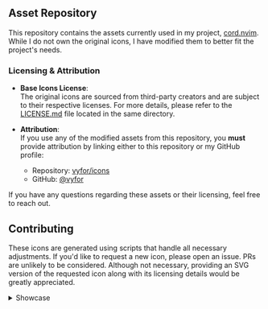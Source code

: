 ## Asset Repository  

This repository contains the assets currently used in my project, [cord.nvim](https://github.com/vyfor/cord.nvim). While I do not own the original icons, I have modified them to better fit the project's needs.  

### Licensing & Attribution  

- **Base Icons License**:  
  The original icons are sourced from third-party creators and are subject to their respective licenses. For more details, please refer to the [LICENSE.md](LICENSE.md) file located in the same directory.

- **Attribution**:  
  If you use any of the modified assets from this repository, you **must** provide attribution by linking either to this repository or my GitHub profile: 
  - Repository: [vyfor/icons](https://github.com/vyfor/icons)  
  - GitHub: [@vyfor](https://github.com/vyfor) 

If you have any questions regarding these assets or their licensing, feel free to reach out. 

## Contributing  

These icons are generated using scripts that handle all necessary adjustments. If you'd like to request a new icon, please open an issue. PRs are unlikely to be considered. Although not necessary, providing an SVG version of the requested icon along with its licensing details would be greatly appreciated.

<details id="showcase"><summary>Showcase</summary>

| Icon | catppuccin | onyx | pastel |
|------|---------|---------|---------|
| ada.png | <img src='icons/catppuccin/ada.png' alt='ada.png' width='256' height='256' /> | <img src='icons/onyx/ada.png' alt='ada.png' width='256' height='256' /> | <img src='icons/pastel/ada.png' alt='ada.png' width='256' height='256' /> |
| ahk.png | <img src='icons/catppuccin/ahk.png' alt='ahk.png' width='256' height='256' /> | <img src='icons/onyx/ahk.png' alt='ahk.png' width='256' height='256' /> | <img src='icons/pastel/ahk.png' alt='ahk.png' width='256' height='256' /> |
| angular.png | <img src='icons/catppuccin/angular.png' alt='angular.png' width='256' height='256' /> | <img src='icons/onyx/angular.png' alt='angular.png' width='256' height='256' /> | <img src='icons/pastel/angular.png' alt='angular.png' width='256' height='256' /> |
| arduino.png | <img src='icons/catppuccin/arduino.png' alt='arduino.png' width='256' height='256' /> | <img src='icons/onyx/arduino.png' alt='arduino.png' width='256' height='256' /> | <img src='icons/pastel/arduino.png' alt='arduino.png' width='256' height='256' /> |
| assembly.png | <img src='icons/catppuccin/assembly.png' alt='assembly.png' width='256' height='256' /> | <img src='icons/onyx/assembly.png' alt='assembly.png' width='256' height='256' /> | <img src='icons/pastel/assembly.png' alt='assembly.png' width='256' height='256' /> |
| astro.png | <img src='icons/catppuccin/astro.png' alt='astro.png' width='256' height='256' /> | <img src='icons/onyx/astro.png' alt='astro.png' width='256' height='256' /> | <img src='icons/pastel/astro.png' alt='astro.png' width='256' height='256' /> |
| astronvim.png | <img src='icons/catppuccin/astronvim.png' alt='astronvim.png' width='256' height='256' /> | <img src='icons/onyx/astronvim.png' alt='astronvim.png' width='256' height='256' /> | <img src='icons/pastel/astronvim.png' alt='astronvim.png' width='256' height='256' /> |
| awk.png | <img src='icons/catppuccin/awk.png' alt='awk.png' width='256' height='256' /> | <img src='icons/onyx/awk.png' alt='awk.png' width='256' height='256' /> | <img src='icons/pastel/awk.png' alt='awk.png' width='256' height='256' /> |
| book.png | <img src='icons/catppuccin/book.png' alt='book.png' width='256' height='256' /> | <img src='icons/onyx/book.png' alt='book.png' width='256' height='256' /> | <img src='icons/pastel/book.png' alt='book.png' width='256' height='256' /> |
| bug.png | <img src='icons/catppuccin/bug.png' alt='bug.png' width='256' height='256' /> | <img src='icons/onyx/bug.png' alt='bug.png' width='256' height='256' /> | <img src='icons/pastel/bug.png' alt='bug.png' width='256' height='256' /> |
| c.png | <img src='icons/catppuccin/c.png' alt='c.png' width='256' height='256' /> | <img src='icons/onyx/c.png' alt='c.png' width='256' height='256' /> | <img src='icons/pastel/c.png' alt='c.png' width='256' height='256' /> |
| cargo.png | <img src='icons/catppuccin/cargo.png' alt='cargo.png' width='256' height='256' /> | <img src='icons/onyx/cargo.png' alt='cargo.png' width='256' height='256' /> | <img src='icons/pastel/cargo.png' alt='cargo.png' width='256' height='256' /> |
| clojure.png | <img src='icons/catppuccin/clojure.png' alt='clojure.png' width='256' height='256' /> | <img src='icons/onyx/clojure.png' alt='clojure.png' width='256' height='256' /> | <img src='icons/pastel/clojure.png' alt='clojure.png' width='256' height='256' /> |
| controller.png | <img src='icons/catppuccin/controller.png' alt='controller.png' width='256' height='256' /> | <img src='icons/onyx/controller.png' alt='controller.png' width='256' height='256' /> | <img src='icons/pastel/controller.png' alt='controller.png' width='256' height='256' /> |
| cpp.png | <img src='icons/catppuccin/cpp.png' alt='cpp.png' width='256' height='256' /> | <img src='icons/onyx/cpp.png' alt='cpp.png' width='256' height='256' /> | <img src='icons/pastel/cpp.png' alt='cpp.png' width='256' height='256' /> |
| crystal.png | <img src='icons/catppuccin/crystal.png' alt='crystal.png' width='256' height='256' /> | <img src='icons/onyx/crystal.png' alt='crystal.png' width='256' height='256' /> | <img src='icons/pastel/crystal.png' alt='crystal.png' width='256' height='256' /> |
| csharp.png | <img src='icons/catppuccin/csharp.png' alt='csharp.png' width='256' height='256' /> | <img src='icons/onyx/csharp.png' alt='csharp.png' width='256' height='256' /> | <img src='icons/pastel/csharp.png' alt='csharp.png' width='256' height='256' /> |
| css.png | <img src='icons/catppuccin/css.png' alt='css.png' width='256' height='256' /> | <img src='icons/onyx/css.png' alt='css.png' width='256' height='256' /> | <img src='icons/pastel/css.png' alt='css.png' width='256' height='256' /> |
| d.png | <img src='icons/catppuccin/d.png' alt='d.png' width='256' height='256' /> | <img src='icons/onyx/d.png' alt='d.png' width='256' height='256' /> | <img src='icons/pastel/d.png' alt='d.png' width='256' height='256' /> |
| dart.png | <img src='icons/catppuccin/dart.png' alt='dart.png' width='256' height='256' /> | <img src='icons/onyx/dart.png' alt='dart.png' width='256' height='256' /> | <img src='icons/pastel/dart.png' alt='dart.png' width='256' height='256' /> |
| dashboard.png | <img src='icons/catppuccin/dashboard.png' alt='dashboard.png' width='256' height='256' /> | <img src='icons/onyx/dashboard.png' alt='dashboard.png' width='256' height='256' /> | <img src='icons/pastel/dashboard.png' alt='dashboard.png' width='256' height='256' /> |
| diagnostics.png | <img src='icons/catppuccin/diagnostics.png' alt='diagnostics.png' width='256' height='256' /> | <img src='icons/onyx/diagnostics.png' alt='diagnostics.png' width='256' height='256' /> | <img src='icons/pastel/diagnostics.png' alt='diagnostics.png' width='256' height='256' /> |
| django.png | <img src='icons/catppuccin/django.png' alt='django.png' width='256' height='256' /> | <img src='icons/onyx/django.png' alt='django.png' width='256' height='256' /> | <img src='icons/pastel/django.png' alt='django.png' width='256' height='256' /> |
| docker.png | <img src='icons/catppuccin/docker.png' alt='docker.png' width='256' height='256' /> | <img src='icons/onyx/docker.png' alt='docker.png' width='256' height='256' /> | <img src='icons/pastel/docker.png' alt='docker.png' width='256' height='256' /> |
| editorconfig.png | <img src='icons/catppuccin/editorconfig.png' alt='editorconfig.png' width='256' height='256' /> | <img src='icons/onyx/editorconfig.png' alt='editorconfig.png' width='256' height='256' /> | <img src='icons/pastel/editorconfig.png' alt='editorconfig.png' width='256' height='256' /> |
| elixir.png | <img src='icons/catppuccin/elixir.png' alt='elixir.png' width='256' height='256' /> | <img src='icons/onyx/elixir.png' alt='elixir.png' width='256' height='256' /> | <img src='icons/pastel/elixir.png' alt='elixir.png' width='256' height='256' /> |
| elm.png | <img src='icons/catppuccin/elm.png' alt='elm.png' width='256' height='256' /> | <img src='icons/onyx/elm.png' alt='elm.png' width='256' height='256' /> | <img src='icons/pastel/elm.png' alt='elm.png' width='256' height='256' /> |
| erlang.png | <img src='icons/catppuccin/erlang.png' alt='erlang.png' width='256' height='256' /> | <img src='icons/onyx/erlang.png' alt='erlang.png' width='256' height='256' /> | <img src='icons/pastel/erlang.png' alt='erlang.png' width='256' height='256' /> |
| fennel.png | <img src='icons/catppuccin/fennel.png' alt='fennel.png' width='256' height='256' /> | <img src='icons/onyx/fennel.png' alt='fennel.png' width='256' height='256' /> | <img src='icons/pastel/fennel.png' alt='fennel.png' width='256' height='256' /> |
| fishshell.png | <img src='icons/catppuccin/fishshell.png' alt='fishshell.png' width='256' height='256' /> | <img src='icons/onyx/fishshell.png' alt='fishshell.png' width='256' height='256' /> | <img src='icons/pastel/fishshell.png' alt='fishshell.png' width='256' height='256' /> |
| folder.png | <img src='icons/catppuccin/folder.png' alt='folder.png' width='256' height='256' /> | <img src='icons/onyx/folder.png' alt='folder.png' width='256' height='256' /> | <img src='icons/pastel/folder.png' alt='folder.png' width='256' height='256' /> |
| fortran.png | <img src='icons/catppuccin/fortran.png' alt='fortran.png' width='256' height='256' /> | <img src='icons/onyx/fortran.png' alt='fortran.png' width='256' height='256' /> | <img src='icons/pastel/fortran.png' alt='fortran.png' width='256' height='256' /> |
| fsharp.png | <img src='icons/catppuccin/fsharp.png' alt='fsharp.png' width='256' height='256' /> | <img src='icons/onyx/fsharp.png' alt='fsharp.png' width='256' height='256' /> | <img src='icons/pastel/fsharp.png' alt='fsharp.png' width='256' height='256' /> |
| gear.png | <img src='icons/catppuccin/gear.png' alt='gear.png' width='256' height='256' /> | <img src='icons/onyx/gear.png' alt='gear.png' width='256' height='256' /> | <img src='icons/pastel/gear.png' alt='gear.png' width='256' height='256' /> |
| git.png | <img src='icons/catppuccin/git.png' alt='git.png' width='256' height='256' /> | <img src='icons/onyx/git.png' alt='git.png' width='256' height='256' /> | <img src='icons/pastel/git.png' alt='git.png' width='256' height='256' /> |
| gleam.png | <img src='icons/catppuccin/gleam.png' alt='gleam.png' width='256' height='256' /> | <img src='icons/onyx/gleam.png' alt='gleam.png' width='256' height='256' /> | <img src='icons/pastel/gleam.png' alt='gleam.png' width='256' height='256' /> |
| gml.png | <img src='icons/catppuccin/gml.png' alt='gml.png' width='256' height='256' /> | <img src='icons/onyx/gml.png' alt='gml.png' width='256' height='256' /> | <img src='icons/pastel/gml.png' alt='gml.png' width='256' height='256' /> |
| gnu.png | <img src='icons/catppuccin/gnu.png' alt='gnu.png' width='256' height='256' /> | <img src='icons/onyx/gnu.png' alt='gnu.png' width='256' height='256' /> | <img src='icons/pastel/gnu.png' alt='gnu.png' width='256' height='256' /> |
| go.png | <img src='icons/catppuccin/go.png' alt='go.png' width='256' height='256' /> | <img src='icons/onyx/go.png' alt='go.png' width='256' height='256' /> | <img src='icons/pastel/go.png' alt='go.png' width='256' height='256' /> |
| godot.png | <img src='icons/catppuccin/godot.png' alt='godot.png' width='256' height='256' /> | <img src='icons/onyx/godot.png' alt='godot.png' width='256' height='256' /> | <img src='icons/pastel/godot.png' alt='godot.png' width='256' height='256' /> |
| gradle.png | <img src='icons/catppuccin/gradle.png' alt='gradle.png' width='256' height='256' /> | <img src='icons/onyx/gradle.png' alt='gradle.png' width='256' height='256' /> | <img src='icons/pastel/gradle.png' alt='gradle.png' width='256' height='256' /> |
| graphql.png | <img src='icons/catppuccin/graphql.png' alt='graphql.png' width='256' height='256' /> | <img src='icons/onyx/graphql.png' alt='graphql.png' width='256' height='256' /> | <img src='icons/pastel/graphql.png' alt='graphql.png' width='256' height='256' /> |
| groovy.png | <img src='icons/catppuccin/groovy.png' alt='groovy.png' width='256' height='256' /> | <img src='icons/onyx/groovy.png' alt='groovy.png' width='256' height='256' /> | <img src='icons/pastel/groovy.png' alt='groovy.png' width='256' height='256' /> |
| hashicorp.png | <img src='icons/catppuccin/hashicorp.png' alt='hashicorp.png' width='256' height='256' /> | <img src='icons/onyx/hashicorp.png' alt='hashicorp.png' width='256' height='256' /> | <img src='icons/pastel/hashicorp.png' alt='hashicorp.png' width='256' height='256' /> |
| haskell.png | <img src='icons/catppuccin/haskell.png' alt='haskell.png' width='256' height='256' /> | <img src='icons/onyx/haskell.png' alt='haskell.png' width='256' height='256' /> | <img src='icons/pastel/haskell.png' alt='haskell.png' width='256' height='256' /> |
| haxe.png | <img src='icons/catppuccin/haxe.png' alt='haxe.png' width='256' height='256' /> | <img src='icons/onyx/haxe.png' alt='haxe.png' width='256' height='256' /> | <img src='icons/pastel/haxe.png' alt='haxe.png' width='256' height='256' /> |
| health.png | <img src='icons/catppuccin/health.png' alt='health.png' width='256' height='256' /> | <img src='icons/onyx/health.png' alt='health.png' width='256' height='256' /> | <img src='icons/pastel/health.png' alt='health.png' width='256' height='256' /> |
| html.png | <img src='icons/catppuccin/html.png' alt='html.png' width='256' height='256' /> | <img src='icons/onyx/html.png' alt='html.png' width='256' height='256' /> | <img src='icons/pastel/html.png' alt='html.png' width='256' height='256' /> |
| hyprland.png | <img src='icons/catppuccin/hyprland.png' alt='hyprland.png' width='256' height='256' /> | <img src='icons/onyx/hyprland.png' alt='hyprland.png' width='256' height='256' /> | <img src='icons/pastel/hyprland.png' alt='hyprland.png' width='256' height='256' /> |
| idle.png | <img src='icons/catppuccin/idle.png' alt='idle.png' width='256' height='256' /> | <img src='icons/onyx/idle.png' alt='idle.png' width='256' height='256' /> | <img src='icons/pastel/idle.png' alt='idle.png' width='256' height='256' /> |
| java.png | <img src='icons/catppuccin/java.png' alt='java.png' width='256' height='256' /> | <img src='icons/onyx/java.png' alt='java.png' width='256' height='256' /> | <img src='icons/pastel/java.png' alt='java.png' width='256' height='256' /> |
| javascript.png | <img src='icons/catppuccin/javascript.png' alt='javascript.png' width='256' height='256' /> | <img src='icons/onyx/javascript.png' alt='javascript.png' width='256' height='256' /> | <img src='icons/pastel/javascript.png' alt='javascript.png' width='256' height='256' /> |
| json.png | <img src='icons/catppuccin/json.png' alt='json.png' width='256' height='256' /> | <img src='icons/onyx/json.png' alt='json.png' width='256' height='256' /> | <img src='icons/pastel/json.png' alt='json.png' width='256' height='256' /> |
| julia.png | <img src='icons/catppuccin/julia.png' alt='julia.png' width='256' height='256' /> | <img src='icons/onyx/julia.png' alt='julia.png' width='256' height='256' /> | <img src='icons/pastel/julia.png' alt='julia.png' width='256' height='256' /> |
| jupyter.png | <img src='icons/catppuccin/jupyter.png' alt='jupyter.png' width='256' height='256' /> | <img src='icons/onyx/jupyter.png' alt='jupyter.png' width='256' height='256' /> | <img src='icons/pastel/jupyter.png' alt='jupyter.png' width='256' height='256' /> |
| keyboard.png | <img src='icons/catppuccin/keyboard.png' alt='keyboard.png' width='256' height='256' /> | <img src='icons/onyx/keyboard.png' alt='keyboard.png' width='256' height='256' /> | <img src='icons/pastel/keyboard.png' alt='keyboard.png' width='256' height='256' /> |
| kotlin.png | <img src='icons/catppuccin/kotlin.png' alt='kotlin.png' width='256' height='256' /> | <img src='icons/onyx/kotlin.png' alt='kotlin.png' width='256' height='256' /> | <img src='icons/pastel/kotlin.png' alt='kotlin.png' width='256' height='256' /> |
| latex.png | <img src='icons/catppuccin/latex.png' alt='latex.png' width='256' height='256' /> | <img src='icons/onyx/latex.png' alt='latex.png' width='256' height='256' /> | <img src='icons/pastel/latex.png' alt='latex.png' width='256' height='256' /> |
| lazyvim.png | <img src='icons/catppuccin/lazyvim.png' alt='lazyvim.png' width='256' height='256' /> | <img src='icons/onyx/lazyvim.png' alt='lazyvim.png' width='256' height='256' /> | <img src='icons/pastel/lazyvim.png' alt='lazyvim.png' width='256' height='256' /> |
| license.png | <img src='icons/catppuccin/license.png' alt='license.png' width='256' height='256' /> | <img src='icons/onyx/license.png' alt='license.png' width='256' height='256' /> | <img src='icons/pastel/license.png' alt='license.png' width='256' height='256' /> |
| lisp.png | <img src='icons/catppuccin/lisp.png' alt='lisp.png' width='256' height='256' /> | <img src='icons/onyx/lisp.png' alt='lisp.png' width='256' height='256' /> | <img src='icons/pastel/lisp.png' alt='lisp.png' width='256' height='256' /> |
| lock.png | <img src='icons/catppuccin/lock.png' alt='lock.png' width='256' height='256' /> | <img src='icons/onyx/lock.png' alt='lock.png' width='256' height='256' /> | <img src='icons/pastel/lock.png' alt='lock.png' width='256' height='256' /> |
| logs.png | <img src='icons/catppuccin/logs.png' alt='logs.png' width='256' height='256' /> | <img src='icons/onyx/logs.png' alt='logs.png' width='256' height='256' /> | <img src='icons/pastel/logs.png' alt='logs.png' width='256' height='256' /> |
| lsp.png | <img src='icons/catppuccin/lsp.png' alt='lsp.png' width='256' height='256' /> | <img src='icons/onyx/lsp.png' alt='lsp.png' width='256' height='256' /> | <img src='icons/pastel/lsp.png' alt='lsp.png' width='256' height='256' /> |
| lua.png | <img src='icons/catppuccin/lua.png' alt='lua.png' width='256' height='256' /> | <img src='icons/onyx/lua.png' alt='lua.png' width='256' height='256' /> | <img src='icons/pastel/lua.png' alt='lua.png' width='256' height='256' /> |
| lunarvim.png | <img src='icons/catppuccin/lunarvim.png' alt='lunarvim.png' width='256' height='256' /> | <img src='icons/onyx/lunarvim.png' alt='lunarvim.png' width='256' height='256' /> | <img src='icons/pastel/lunarvim.png' alt='lunarvim.png' width='256' height='256' /> |
| mail.png | <img src='icons/catppuccin/mail.png' alt='mail.png' width='256' height='256' /> | <img src='icons/onyx/mail.png' alt='mail.png' width='256' height='256' /> | <img src='icons/pastel/mail.png' alt='mail.png' width='256' height='256' /> |
| markdown.png | <img src='icons/catppuccin/markdown.png' alt='markdown.png' width='256' height='256' /> | <img src='icons/onyx/markdown.png' alt='markdown.png' width='256' height='256' /> | <img src='icons/pastel/markdown.png' alt='markdown.png' width='256' height='256' /> |
| matlab.png | <img src='icons/catppuccin/matlab.png' alt='matlab.png' width='256' height='256' /> | <img src='icons/onyx/matlab.png' alt='matlab.png' width='256' height='256' /> | <img src='icons/pastel/matlab.png' alt='matlab.png' width='256' height='256' /> |
| maven.png | <img src='icons/catppuccin/maven.png' alt='maven.png' width='256' height='256' /> | <img src='icons/onyx/maven.png' alt='maven.png' width='256' height='256' /> | <img src='icons/pastel/maven.png' alt='maven.png' width='256' height='256' /> |
| mercurial.png | <img src='icons/catppuccin/mercurial.png' alt='mercurial.png' width='256' height='256' /> | <img src='icons/onyx/mercurial.png' alt='mercurial.png' width='256' height='256' /> | <img src='icons/pastel/mercurial.png' alt='mercurial.png' width='256' height='256' /> |
| neorg.png | <img src='icons/catppuccin/neorg.png' alt='neorg.png' width='256' height='256' /> | <img src='icons/onyx/neorg.png' alt='neorg.png' width='256' height='256' /> | <img src='icons/pastel/neorg.png' alt='neorg.png' width='256' height='256' /> |
| neovim.png | <img src='icons/catppuccin/neovim.png' alt='neovim.png' width='256' height='256' /> | <img src='icons/onyx/neovim.png' alt='neovim.png' width='256' height='256' /> | <img src='icons/pastel/neovim.png' alt='neovim.png' width='256' height='256' /> |
| nim.png | <img src='icons/catppuccin/nim.png' alt='nim.png' width='256' height='256' /> | <img src='icons/onyx/nim.png' alt='nim.png' width='256' height='256' /> | <img src='icons/pastel/nim.png' alt='nim.png' width='256' height='256' /> |
| nix.png | <img src='icons/catppuccin/nix.png' alt='nix.png' width='256' height='256' /> | <img src='icons/onyx/nix.png' alt='nix.png' width='256' height='256' /> | <img src='icons/pastel/nix.png' alt='nix.png' width='256' height='256' /> |
| notes.png | <img src='icons/catppuccin/notes.png' alt='notes.png' width='256' height='256' /> | <img src='icons/onyx/notes.png' alt='notes.png' width='256' height='256' /> | <img src='icons/pastel/notes.png' alt='notes.png' width='256' height='256' /> |
| npm.png | <img src='icons/catppuccin/npm.png' alt='npm.png' width='256' height='256' /> | <img src='icons/onyx/npm.png' alt='npm.png' width='256' height='256' /> | <img src='icons/pastel/npm.png' alt='npm.png' width='256' height='256' /> |
| nushell.png | <img src='icons/catppuccin/nushell.png' alt='nushell.png' width='256' height='256' /> | <img src='icons/onyx/nushell.png' alt='nushell.png' width='256' height='256' /> | <img src='icons/pastel/nushell.png' alt='nushell.png' width='256' height='256' /> |
| nvchad.png | <img src='icons/catppuccin/nvchad.png' alt='nvchad.png' width='256' height='256' /> | <img src='icons/onyx/nvchad.png' alt='nvchad.png' width='256' height='256' /> | <img src='icons/pastel/nvchad.png' alt='nvchad.png' width='256' height='256' /> |
| nvidia.png | <img src='icons/catppuccin/nvidia.png' alt='nvidia.png' width='256' height='256' /> | <img src='icons/onyx/nvidia.png' alt='nvidia.png' width='256' height='256' /> | <img src='icons/pastel/nvidia.png' alt='nvidia.png' width='256' height='256' /> |
| ocaml.png | <img src='icons/catppuccin/ocaml.png' alt='ocaml.png' width='256' height='256' /> | <img src='icons/onyx/ocaml.png' alt='ocaml.png' width='256' height='256' /> | <img src='icons/pastel/ocaml.png' alt='ocaml.png' width='256' height='256' /> |
| odin.png | <img src='icons/catppuccin/odin.png' alt='odin.png' width='256' height='256' /> | <img src='icons/onyx/odin.png' alt='odin.png' width='256' height='256' /> | <img src='icons/pastel/odin.png' alt='odin.png' width='256' height='256' /> |
| opengl.png | <img src='icons/catppuccin/opengl.png' alt='opengl.png' width='256' height='256' /> | <img src='icons/onyx/opengl.png' alt='opengl.png' width='256' height='256' /> | <img src='icons/pastel/opengl.png' alt='opengl.png' width='256' height='256' /> |
| org.png | <img src='icons/catppuccin/org.png' alt='org.png' width='256' height='256' /> | <img src='icons/onyx/org.png' alt='org.png' width='256' height='256' /> | <img src='icons/pastel/org.png' alt='org.png' width='256' height='256' /> |
| pascal.png | <img src='icons/catppuccin/pascal.png' alt='pascal.png' width='256' height='256' /> | <img src='icons/onyx/pascal.png' alt='pascal.png' width='256' height='256' /> | <img src='icons/pastel/pascal.png' alt='pascal.png' width='256' height='256' /> |
| perl.png | <img src='icons/catppuccin/perl.png' alt='perl.png' width='256' height='256' /> | <img src='icons/onyx/perl.png' alt='perl.png' width='256' height='256' /> | <img src='icons/pastel/perl.png' alt='perl.png' width='256' height='256' /> |
| phoenix.png | <img src='icons/catppuccin/phoenix.png' alt='phoenix.png' width='256' height='256' /> | <img src='icons/onyx/phoenix.png' alt='phoenix.png' width='256' height='256' /> | <img src='icons/pastel/phoenix.png' alt='phoenix.png' width='256' height='256' /> |
| php.png | <img src='icons/catppuccin/php.png' alt='php.png' width='256' height='256' /> | <img src='icons/onyx/php.png' alt='php.png' width='256' height='256' /> | <img src='icons/pastel/php.png' alt='php.png' width='256' height='256' /> |
| picture.png | <img src='icons/catppuccin/picture.png' alt='picture.png' width='256' height='256' /> | <img src='icons/onyx/picture.png' alt='picture.png' width='256' height='256' /> | <img src='icons/pastel/picture.png' alt='picture.png' width='256' height='256' /> |
| plugin.png | <img src='icons/catppuccin/plugin.png' alt='plugin.png' width='256' height='256' /> | <img src='icons/onyx/plugin.png' alt='plugin.png' width='256' height='256' /> | <img src='icons/pastel/plugin.png' alt='plugin.png' width='256' height='256' /> |
| postcss.png | <img src='icons/catppuccin/postcss.png' alt='postcss.png' width='256' height='256' /> | <img src='icons/onyx/postcss.png' alt='postcss.png' width='256' height='256' /> | <img src='icons/pastel/postcss.png' alt='postcss.png' width='256' height='256' /> |
| powershell.png | <img src='icons/catppuccin/powershell.png' alt='powershell.png' width='256' height='256' /> | <img src='icons/onyx/powershell.png' alt='powershell.png' width='256' height='256' /> | <img src='icons/pastel/powershell.png' alt='powershell.png' width='256' height='256' /> |
| prisma.png | <img src='icons/catppuccin/prisma.png' alt='prisma.png' width='256' height='256' /> | <img src='icons/onyx/prisma.png' alt='prisma.png' width='256' height='256' /> | <img src='icons/pastel/prisma.png' alt='prisma.png' width='256' height='256' /> |
| python.png | <img src='icons/catppuccin/python.png' alt='python.png' width='256' height='256' /> | <img src='icons/onyx/python.png' alt='python.png' width='256' height='256' /> | <img src='icons/pastel/python.png' alt='python.png' width='256' height='256' /> |
| quarto.png | <img src='icons/catppuccin/quarto.png' alt='quarto.png' width='256' height='256' /> | <img src='icons/onyx/quarto.png' alt='quarto.png' width='256' height='256' /> | <img src='icons/pastel/quarto.png' alt='quarto.png' width='256' height='256' /> |
| r.png | <img src='icons/catppuccin/r.png' alt='r.png' width='256' height='256' /> | <img src='icons/onyx/r.png' alt='r.png' width='256' height='256' /> | <img src='icons/pastel/r.png' alt='r.png' width='256' height='256' /> |
| racket.png | <img src='icons/catppuccin/racket.png' alt='racket.png' width='256' height='256' /> | <img src='icons/onyx/racket.png' alt='racket.png' width='256' height='256' /> | <img src='icons/pastel/racket.png' alt='racket.png' width='256' height='256' /> |
| react.png | <img src='icons/catppuccin/react.png' alt='react.png' width='256' height='256' /> | <img src='icons/onyx/react.png' alt='react.png' width='256' height='256' /> | <img src='icons/pastel/react.png' alt='react.png' width='256' height='256' /> |
| ruby.png | <img src='icons/catppuccin/ruby.png' alt='ruby.png' width='256' height='256' /> | <img src='icons/onyx/ruby.png' alt='ruby.png' width='256' height='256' /> | <img src='icons/pastel/ruby.png' alt='ruby.png' width='256' height='256' /> |
| rubygems.png | <img src='icons/catppuccin/rubygems.png' alt='rubygems.png' width='256' height='256' /> | <img src='icons/onyx/rubygems.png' alt='rubygems.png' width='256' height='256' /> | <img src='icons/pastel/rubygems.png' alt='rubygems.png' width='256' height='256' /> |
| rust.png | <img src='icons/catppuccin/rust.png' alt='rust.png' width='256' height='256' /> | <img src='icons/onyx/rust.png' alt='rust.png' width='256' height='256' /> | <img src='icons/pastel/rust.png' alt='rust.png' width='256' height='256' /> |
| scala.png | <img src='icons/catppuccin/scala.png' alt='scala.png' width='256' height='256' /> | <img src='icons/onyx/scala.png' alt='scala.png' width='256' height='256' /> | <img src='icons/pastel/scala.png' alt='scala.png' width='256' height='256' /> |
| scss.png | <img src='icons/catppuccin/scss.png' alt='scss.png' width='256' height='256' /> | <img src='icons/onyx/scss.png' alt='scss.png' width='256' height='256' /> | <img src='icons/pastel/scss.png' alt='scss.png' width='256' height='256' /> |
| shell.png | <img src='icons/catppuccin/shell.png' alt='shell.png' width='256' height='256' /> | <img src='icons/onyx/shell.png' alt='shell.png' width='256' height='256' /> | <img src='icons/pastel/shell.png' alt='shell.png' width='256' height='256' /> |
| sql.png | <img src='icons/catppuccin/sql.png' alt='sql.png' width='256' height='256' /> | <img src='icons/onyx/sql.png' alt='sql.png' width='256' height='256' /> | <img src='icons/pastel/sql.png' alt='sql.png' width='256' height='256' /> |
| squirrel.png | <img src='icons/catppuccin/squirrel.png' alt='squirrel.png' width='256' height='256' /> | <img src='icons/onyx/squirrel.png' alt='squirrel.png' width='256' height='256' /> | <img src='icons/pastel/squirrel.png' alt='squirrel.png' width='256' height='256' /> |
| svelte.png | <img src='icons/catppuccin/svelte.png' alt='svelte.png' width='256' height='256' /> | <img src='icons/onyx/svelte.png' alt='svelte.png' width='256' height='256' /> | <img src='icons/pastel/svelte.png' alt='svelte.png' width='256' height='256' /> |
| svg.png | <img src='icons/catppuccin/svg.png' alt='svg.png' width='256' height='256' /> | <img src='icons/onyx/svg.png' alt='svg.png' width='256' height='256' /> | <img src='icons/pastel/svg.png' alt='svg.png' width='256' height='256' /> |
| swift.png | <img src='icons/catppuccin/swift.png' alt='swift.png' width='256' height='256' /> | <img src='icons/onyx/swift.png' alt='swift.png' width='256' height='256' /> | <img src='icons/pastel/swift.png' alt='swift.png' width='256' height='256' /> |
| telescope.png | <img src='icons/catppuccin/telescope.png' alt='telescope.png' width='256' height='256' /> | <img src='icons/onyx/telescope.png' alt='telescope.png' width='256' height='256' /> | <img src='icons/pastel/telescope.png' alt='telescope.png' width='256' height='256' /> |
| terminal.png | <img src='icons/catppuccin/terminal.png' alt='terminal.png' width='256' height='256' /> | <img src='icons/onyx/terminal.png' alt='terminal.png' width='256' height='256' /> | <img src='icons/pastel/terminal.png' alt='terminal.png' width='256' height='256' /> |
| terraform.png | <img src='icons/catppuccin/terraform.png' alt='terraform.png' width='256' height='256' /> | <img src='icons/onyx/terraform.png' alt='terraform.png' width='256' height='256' /> | <img src='icons/pastel/terraform.png' alt='terraform.png' width='256' height='256' /> |
| tests.png | <img src='icons/catppuccin/tests.png' alt='tests.png' width='256' height='256' /> | <img src='icons/onyx/tests.png' alt='tests.png' width='256' height='256' /> | <img src='icons/pastel/tests.png' alt='tests.png' width='256' height='256' /> |
| text.png | <img src='icons/catppuccin/text.png' alt='text.png' width='256' height='256' /> | <img src='icons/onyx/text.png' alt='text.png' width='256' height='256' /> | <img src='icons/pastel/text.png' alt='text.png' width='256' height='256' /> |
| tmux.png | <img src='icons/catppuccin/tmux.png' alt='tmux.png' width='256' height='256' /> | <img src='icons/onyx/tmux.png' alt='tmux.png' width='256' height='256' /> | <img src='icons/pastel/tmux.png' alt='tmux.png' width='256' height='256' /> |
| toml.png | <img src='icons/catppuccin/toml.png' alt='toml.png' width='256' height='256' /> | <img src='icons/onyx/toml.png' alt='toml.png' width='256' height='256' /> | <img src='icons/pastel/toml.png' alt='toml.png' width='256' height='256' /> |
| typescript.png | <img src='icons/catppuccin/typescript.png' alt='typescript.png' width='256' height='256' /> | <img src='icons/onyx/typescript.png' alt='typescript.png' width='256' height='256' /> | <img src='icons/pastel/typescript.png' alt='typescript.png' width='256' height='256' /> |
| typst.png | <img src='icons/catppuccin/typst.png' alt='typst.png' width='256' height='256' /> | <img src='icons/onyx/typst.png' alt='typst.png' width='256' height='256' /> | <img src='icons/pastel/typst.png' alt='typst.png' width='256' height='256' /> |
| v.png | <img src='icons/catppuccin/v.png' alt='v.png' width='256' height='256' /> | <img src='icons/onyx/v.png' alt='v.png' width='256' height='256' /> | <img src='icons/pastel/v.png' alt='v.png' width='256' height='256' /> |
| vala.png | <img src='icons/catppuccin/vala.png' alt='vala.png' width='256' height='256' /> | <img src='icons/onyx/vala.png' alt='vala.png' width='256' height='256' /> | <img src='icons/pastel/vala.png' alt='vala.png' width='256' height='256' /> |
| vim.png | <img src='icons/catppuccin/vim.png' alt='vim.png' width='256' height='256' /> | <img src='icons/onyx/vim.png' alt='vim.png' width='256' height='256' /> | <img src='icons/pastel/vim.png' alt='vim.png' width='256' height='256' /> |
| viml.png | <img src='icons/catppuccin/viml.png' alt='viml.png' width='256' height='256' /> | <img src='icons/onyx/viml.png' alt='viml.png' width='256' height='256' /> | <img src='icons/pastel/viml.png' alt='viml.png' width='256' height='256' /> |
| vue.png | <img src='icons/catppuccin/vue.png' alt='vue.png' width='256' height='256' /> | <img src='icons/onyx/vue.png' alt='vue.png' width='256' height='256' /> | <img src='icons/pastel/vue.png' alt='vue.png' width='256' height='256' /> |
| wasm.png | <img src='icons/catppuccin/wasm.png' alt='wasm.png' width='256' height='256' /> | <img src='icons/onyx/wasm.png' alt='wasm.png' width='256' height='256' /> | <img src='icons/pastel/wasm.png' alt='wasm.png' width='256' height='256' /> |
| xml.png | <img src='icons/catppuccin/xml.png' alt='xml.png' width='256' height='256' /> | <img src='icons/onyx/xml.png' alt='xml.png' width='256' height='256' /> | <img src='icons/pastel/xml.png' alt='xml.png' width='256' height='256' /> |
| yaml.png | <img src='icons/catppuccin/yaml.png' alt='yaml.png' width='256' height='256' /> | <img src='icons/onyx/yaml.png' alt='yaml.png' width='256' height='256' /> | <img src='icons/pastel/yaml.png' alt='yaml.png' width='256' height='256' /> |
| zig.png | <img src='icons/catppuccin/zig.png' alt='zig.png' width='256' height='256' /> | <img src='icons/onyx/zig.png' alt='zig.png' width='256' height='256' /> | <img src='icons/pastel/zig.png' alt='zig.png' width='256' height='256' /> |
</details>
